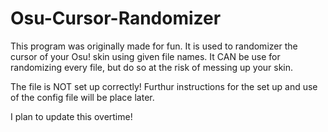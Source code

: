 # Osu-Cursor-Randomizer
This program was originally made for fun. It is used to randomizer the cursor of your Osu! skin using given file names. It CAN be use for randomizing every file, but do so at the risk of messing up your skin.

The file is NOT set up correctly! Furthur instructions for the set up and use of the config file will be place later. 

I plan to update this overtime!
